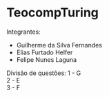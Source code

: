 # TeocompTuring
Integrantes: 
- Guilherme da Silva Fernandes
- Elias Furtado Helfer
- Felipe Nunes Laguna

Divisão de questões: 
  1 - G  
  2 - E  
  3 - F
